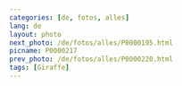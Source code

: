 ```yaml
---
categories: [de, fotos, alles]
lang: de
layout: photo
next_photo: /de/fotos/alles/P0000195.html
picname: P0000217
prev_photo: /de/fotos/alles/P0000220.html
tags: [Giraffe]
---
```

